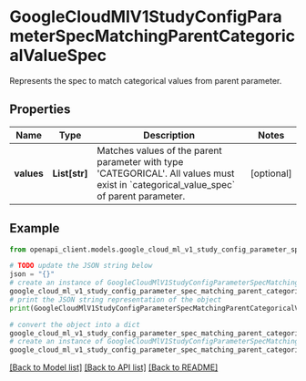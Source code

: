 # GoogleCloudMlV1StudyConfigParameterSpecMatchingParentCategoricalValueSpec

Represents the spec to match categorical values from parent parameter.

## Properties

Name | Type | Description | Notes
------------ | ------------- | ------------- | -------------
**values** | **List[str]** | Matches values of the parent parameter with type &#39;CATEGORICAL&#39;. All values must exist in &#x60;categorical_value_spec&#x60; of parent parameter. | [optional] 

## Example

```python
from openapi_client.models.google_cloud_ml_v1_study_config_parameter_spec_matching_parent_categorical_value_spec import GoogleCloudMlV1StudyConfigParameterSpecMatchingParentCategoricalValueSpec

# TODO update the JSON string below
json = "{}"
# create an instance of GoogleCloudMlV1StudyConfigParameterSpecMatchingParentCategoricalValueSpec from a JSON string
google_cloud_ml_v1_study_config_parameter_spec_matching_parent_categorical_value_spec_instance = GoogleCloudMlV1StudyConfigParameterSpecMatchingParentCategoricalValueSpec.from_json(json)
# print the JSON string representation of the object
print(GoogleCloudMlV1StudyConfigParameterSpecMatchingParentCategoricalValueSpec.to_json())

# convert the object into a dict
google_cloud_ml_v1_study_config_parameter_spec_matching_parent_categorical_value_spec_dict = google_cloud_ml_v1_study_config_parameter_spec_matching_parent_categorical_value_spec_instance.to_dict()
# create an instance of GoogleCloudMlV1StudyConfigParameterSpecMatchingParentCategoricalValueSpec from a dict
google_cloud_ml_v1_study_config_parameter_spec_matching_parent_categorical_value_spec_from_dict = GoogleCloudMlV1StudyConfigParameterSpecMatchingParentCategoricalValueSpec.from_dict(google_cloud_ml_v1_study_config_parameter_spec_matching_parent_categorical_value_spec_dict)
```
[[Back to Model list]](../README.md#documentation-for-models) [[Back to API list]](../README.md#documentation-for-api-endpoints) [[Back to README]](../README.md)


